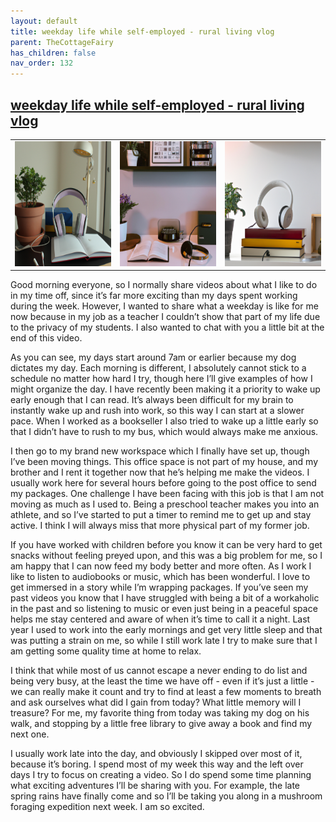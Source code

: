 ```yaml
---
layout: default
title: weekday life while self-employed - rural living vlog
parent: TheCottageFairy
has_children: false
nav_order: 132
---
```


## [weekday life while self-employed - rural living vlog](https://www.youtube.com/watch?v=kbBxCfHzpfI)

<div>
<table align="center">
	<tr>
		<td align="center">
			<img src="../../posters/weekday_life_while_self-employed_-_rural_living_vlog-[kbBxCfHzpfI]/generated_00.png" height="200" width="200"/>
		</td>
		<td align="center">
			<img src="../../posters/weekday_life_while_self-employed_-_rural_living_vlog-[kbBxCfHzpfI]/generated_01.png" height="200" width="200"/>
		</td>
		<td align="center">
			<img src="../../posters/weekday_life_while_self-employed_-_rural_living_vlog-[kbBxCfHzpfI]/generated_02.png" height="200" width="200"/>
		</td>
	</tr>
</table>
</div>

Good morning everyone, so I normally share videos about what I like to do in my time off, since it’s far more exciting than my days spent working during the week. However, I wanted to share what a weekday is like for me now because in my job as a teacher I couldn’t show that part of my life due to the privacy of my students. I also wanted to chat with you a little bit at the end of this video.

As you can see, my days start around 7am or earlier because my dog dictates my day. Each morning is different, I absolutely cannot stick to a schedule no matter how hard I try, though here I’ll give examples of how I might organize the day. I have recently been making it a priority to wake up early enough that I can read. It’s always been difficult for my brain to instantly wake up and rush into work, so this way I can start at a slower pace. When I worked as a bookseller I also tried to wake up a little early so that I didn’t have to rush to my bus, which would always make me anxious.

I then go to my brand new workspace which I finally have set up, though I’ve been moving things. This office space is not part of my house, and my brother and I rent it together now that he’s helping me make the videos. I usually work here for several hours before going to the post office to send my packages. One challenge I have been facing with this job is that I am not moving as much as I used to. Being a preschool teacher makes you into an athlete, and so I’ve started to put a timer to remind me to get up and stay active. I think I will always miss that more physical part of my former job.

If you have worked with children before you know it can be very hard to get snacks without feeling preyed upon, and this was a big problem for me, so I am happy that I can now feed my body better and more often. As I work I like to listen to audiobooks or music, which has been wonderful. I love to get immersed in a story while I’m wrapping packages. If you’ve seen my past videos you know that I have struggled with being a bit of a workaholic in the past and so listening to music or even just being in a peaceful space helps me stay centered and aware of when it’s time to call it a night. Last year I used to work into the early mornings and get very little sleep and that was putting a strain on me, so while I still work late I try to make sure that I am getting some quality time at home to relax.

I think that while most of us cannot escape a never ending to do list and being very busy, at the least the time we have off - even if it’s just a little - we can really make it count and try to find at least a few moments to breath and ask ourselves what did I gain from today? What little memory will I treasure? For me, my favorite thing from today was taking my dog on his walk, and stopping by a little free library to give away a book and find my next one.

I usually work late into the day, and obviously I skipped over most of it, because it’s boring. I spend most of my week this way and the left over days I try to focus on creating a video. So I do spend some time planning what exciting adventures I’ll be sharing with you. For example, the late spring rains have finally come and so I’ll be taking you along in a mushroom foraging expedition next week. I am so excited.